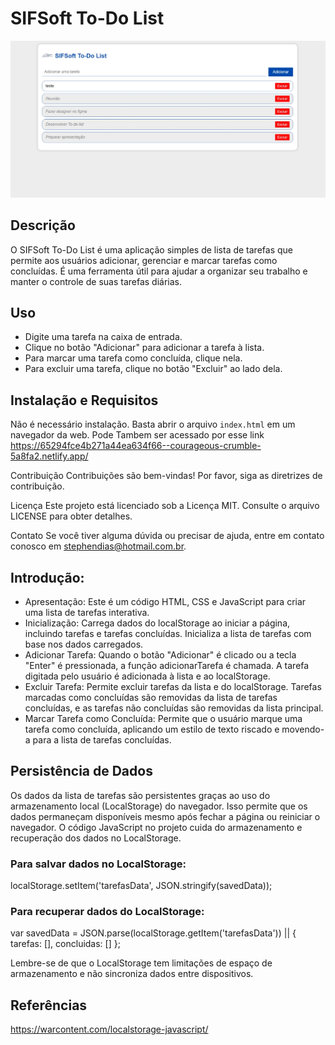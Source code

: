# SIFSoft To-Do List

![To-Do List Screenshot](screenshot.png)

## Descrição

O SIFSoft To-Do List é uma aplicação simples de lista de tarefas que permite aos usuários adicionar, gerenciar e marcar tarefas como concluídas. É uma ferramenta útil para ajudar a organizar seu trabalho e manter o controle de suas tarefas diárias.

## Uso

- Digite uma tarefa na caixa de entrada.
- Clique no botão "Adicionar" para adicionar a tarefa à lista.
- Para marcar uma tarefa como concluída, clique nela.
- Para excluir uma tarefa, clique no botão "Excluir" ao lado dela.

## Instalação e Requisitos

Não é necessário instalação. Basta abrir o arquivo `index.html` em um navegador da web.
Pode Tambem ser acessado por esse link https://65294fce4b271a44ea634f66--courageous-crumble-5a8fa2.netlify.app/

Contribuição
Contribuições são bem-vindas! Por favor, siga as diretrizes de contribuição.

Licença
Este projeto está licenciado sob a Licença MIT. Consulte o arquivo LICENSE para obter detalhes.

Contato
Se você tiver alguma dúvida ou precisar de ajuda, entre em contato conosco em stephendias@hotmail.com.br.

## Introdução:
- Apresentação: Este é um código HTML, CSS e JavaScript para criar uma lista de tarefas interativa.
- Inicialização: Carrega dados do localStorage ao iniciar a página, incluindo tarefas e tarefas concluídas.
Inicializa a lista de tarefas com base nos dados carregados.
- Adicionar Tarefa: Quando o botão "Adicionar" é clicado ou a tecla "Enter" é pressionada, a função adicionarTarefa é chamada.
A tarefa digitada pelo usuário é adicionada à lista e ao localStorage.
- Excluir Tarefa: Permite excluir tarefas da lista e do localStorage. Tarefas marcadas como concluídas são removidas da lista de tarefas concluídas, e as tarefas não concluídas são removidas da lista principal.
- Marcar Tarefa como Concluída: Permite que o usuário marque uma tarefa como concluída, aplicando um estilo de texto riscado e movendo-a para a lista de tarefas concluídas.

## Persistência de Dados
Os dados da lista de tarefas são persistentes graças ao uso do armazenamento local (LocalStorage) do navegador. Isso permite que os dados permaneçam disponíveis mesmo após fechar a página ou reiniciar o navegador. O código JavaScript no projeto cuida do armazenamento e recuperação dos dados no LocalStorage.

### Para salvar dados no LocalStorage:
localStorage.setItem('tarefasData', JSON.stringify(savedData));

### Para recuperar dados do LocalStorage:
var savedData = JSON.parse(localStorage.getItem('tarefasData')) || { tarefas: [], concluidas: [] };

Lembre-se de que o LocalStorage tem limitações de espaço de armazenamento e não sincroniza dados entre dispositivos.

## Referências 
https://warcontent.com/localstorage-javascript/
